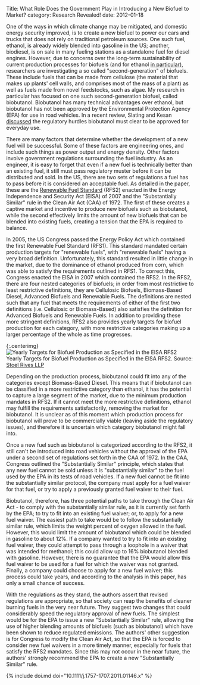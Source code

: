 Title: What Role Does the Government Play in Introducing a New Biofuel to Market?
category: Research Revealed!
date: 2012-01-18

One of the ways in which climate change may be mitigated, and domestic energy security improved, is to create a new biofuel to power our cars and trucks that does not rely on traditional petroleum sources. One such fuel, ethanol, is already widely blended into gasoline in the US; another, biodiesel, is on sale in many fueling stations as a standalone fuel for diesel engines. However, due to concerns over the long-term sustainability of current production processes for biofuels (and for ethanol [in particular](http://topics.nytimes.com/top/news/business/energy-environment/biofuels/index.html)), researchers are investigating a so called "second-generation" of biofuels. These include fuels that can be made from cellulose (the material that makes up plants' cell walls, and comprises most of the mass of a plant) as well as fuels made from novel feedstocks, such as algae. My research in particular has focused on one such second-generation biofuel, called biobutanol. Biobutanol has many technical advantages over ethanol, but biobutanol has not been approved by the Environmental Protection Agency (EPA) for use in road vehicles. In a recent review, Slating and Kesan [discussed](http://dx.doi.org/10.1111/j.1757-1707.2011.01146.x)  the regulatory hurdles biobutanol must clear to be approved for everyday use.
<!--more-->

There are many factors that determine whether the development of a new fuel will be successful. Some of these factors are engineering ones, and include such things as power output and energy density. Other factors involve government regulations surrounding the fuel industry. As an engineer, it is easy to forget that even if a new fuel is technically better than an existing fuel, it still must pass regulatory muster before it can be distributed and sold. In the US, there are two sets of regulations a fuel has to pass before it is considered an acceptable fuel. As detailed in the paper, these are the [Renewable Fuel Standard][RFS] (RFS2) enacted in the Energy Independence and Security Act (EISA) of 2007 and the "Substantially Similar" rule in the Clean Air Act (CAA) of 1972. The first of these creates a captive market and incentive to produce new biofuels such as biobutanol, while the second effectively limits the amount of new biofuels that can be blended into existing fuels, creating a tension that the EPA is required to balance.

In 2005, the US Congress passed the Energy Policy Act which contained the first Renewable Fuel Standard (RFS1). This standard mandated certain production targets for "renewable fuels", with "renewable fuels" having a very broad definition. Unfortunately, this standard resulted in little change in the market, due to the dominance of ethanol produced from corn, which was able to satisfy the requirements outlined in RFS1. To correct this, Congress enacted the EISA in 2007 which contained the RFS2. In the RFS2, there are four nested categories of biofuels; in order from most restrictive to least restrictive definitions, they are Cellulosic Biofuels, Biomass-Based Diesel, Advanced Biofuels and Renewable Fuels. The definitions are nested such that any fuel that meets the requirements of either of the first two definitions (i.e. Cellulosic or Biomass-Based) also satisfies the definition for Advanced Biofuels and Renewable Fuels. In addition to providing these more stringent definitions, RFS2 also provides yearly targets for biofuel production for each category, with more restrictive categories making up a larger percentage of the whole as time progresses.

{:.centerimg}
![Yearly Targets for Biofuel Production as Specified in the EISA RFS2](https://docs.google.com/spreadsheet/oimg?key=0AvbePQkPupKrdDhPUDc4eHg3RWFPQkFMeWMyRWtaTmc&amp;oid=2&amp;zx=rs80aqcwvtkg) <br /> Yearly Targets for Biofuel Production as Specified in the EISA RFS2. Source: [Stoel Rives LLP](http://www.stoel.com/showalert.aspx?Show=2821)

Depending on the production process, biobutanol could fit into any of the categories except Biomass-Based Diesel. This means that if biobutanol can be classified in a more restrictive category than ethanol, it has the potential to capture a large segment of the market, due to the minimum production mandates in RFS2. If it cannot meet the more restrictive definitions, ethanol may fulfill the requirements satisfactorily, removing the market for biobutanol. It is unclear as of this moment which production process for biobutanol will prove to be commercially viable (leaving aside the regulatory issues), and therefore it is uncertain which category biobutanol might fall into.

Once a new fuel such as biobutanol is categorized according to the RFS2, it still can't be introduced into road vehicles without the approval of the EPA under a second set of regulations set forth in the CAA of 1972. In the CAA, Congress outlined the "Substantially Similar" principle, which states that any new fuel cannot be sold unless it is "substantially similar" to the fuel used by the EPA in its tests of road vehicles. If a new fuel cannot be fit into the substantially similar protocol, the company must apply for a fuel waiver for that fuel, or try to apply a previously granted fuel waiver to their fuel.

Biobutanol, therefore, has three potential paths to take through the Clean Air Act - to comply with the substantially similar rule, as it is currently set forth by the EPA; to try to fit into an existing fuel waiver; or, to apply for a new fuel waiver. The easiest path to take would be to follow the substantially similar rule, which limits the weight percent of oxygen allowed in the fuel. However, this would limit the amount of biobutanol which could be blended in gasoline to about 12%. If a company wanted to try to fit into an existing fuel waiver, they could attempt to pass through a loophole in a waiver that was intended for methanol; this could allow up to 16% biobutanol blended with gasoline. However, there is no guarantee that the EPA would allow this fuel waiver to be used for a fuel for which the waiver was not granted. Finally, a company could choose to apply for a new fuel waiver; this process could take years, and according to the analysis in this paper, has only a small chance of success.

With the regulations as they stand, the authors assert that revised regulations are appropriate, so that society can reap the benefits of cleaner burning fuels in the very near future. They suggest two changes that could considerably speed the regulatory approval of new fuels. The simplest would be for the EPA to issue a new "Substantially Similar" rule, allowing the use of higher blending amounts of biofuels (such as biobutanol) which have been shown to reduce regulated emissions. The authors' other suggestion is for Congress to modify the Clean Air Act, so that the EPA is forced to consider new fuel waivers in a more timely manner, especially for fuels that satisfy the RFS2 mandates. Since this may not occur in the near future, the authors' strongly recommend the EPA to create a new "Substantially Similar" rule.

{% include doi.md doi="10.1111/j.1757-1707.2011.01146.x" %}

[RFS]: http://www.epa.gov/otaq/fuels/renewablefuels/index.htm
